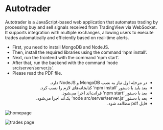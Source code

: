 # Autotrader

Autotrader is a JavaScript-based web application that automates trading by processing buy and sell signals received from TradingView via WebSocket. It supports integration with multiple exchanges, allowing users to execute trades automatically and efficiently based on real-time alerts.

  <ul dir="ltr" align="left">
    <li>First, you need to install MongoDB and NodeJS.</li>
    <li>Then, install the required libraries using the command ‘npm install’.</li>
    <li>Next, run the frontend with the command ‘npm start’.</li>
    <li>After that, run the backend with the command ‘node src/server/server.js’.</li>
    <li>Please read the PDF file.</li> </ul>

  <ul dir="rtl" align="right">
    <li>در مرحله اول نیاز به نصب MongoDB و NodeJS دارد.</li>
    <li>بعد باید با دستور ‘npm install’ کتابخانه‌های لازم را نصب کرد.</li>
    <li>بعد با دستور ‘npm start’ فرانت‌اند اجرا می‌شود.</li>
    <li>بعد با دستور ‘node src/server/server.js’ بک‌اند اجرا می‌شود.</li>
    <li>فایل pdf مطالعه شود.</li>
  </ul>
  
  ![homepage](https://i.ibb.co/4pGmQkT/Picture2.png)
  
  
  ![trades page](https://i.ibb.co/S5HWxYk/Picture1.png)
